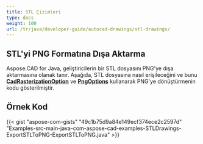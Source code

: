 ```yaml
---
title: STL Çizimleri
type: docs
weight: 100
url: /tr/java/developer-guide/autocad-drawings/stl-drawings/
---
```


## **STL'yi PNG Formatına Dışa Aktarma**

Aspose.CAD for Java, geliştiricilerin bir STL dosyasını PNG'ye dışa aktarmasına olanak tanır. Aşağıda, STL dosyasına nasıl erişileceğini ve bunu [**CadRasterizationOption**](https://reference.aspose.com/cad/java/com.aspose.cad.imageoptions/CadRasterizationOptions) ve [**PngOptions**](https://reference.aspose.com/cad/java/com.aspose.cad.imageoptions/PngOptions) kullanarak PNG'ye dönüştürmenin kodu gösterilmiştir.

## Örnek Kod

{{< gist "aspose-com-gists" "49c1b75d9a84e149ecf374ece2c2597d" "Examples-src-main-java-com-aspose-cad-examples-STLDrawings-ExportSTLToPNG-ExportSTLToPNG.java" >}}
